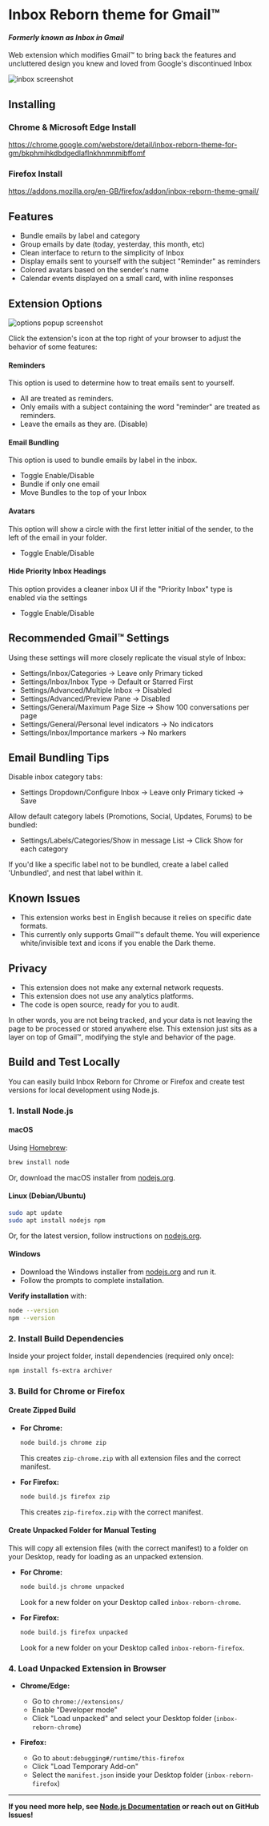 # Inbox Reborn theme for Gmail™
#### *Formerly known as Inbox in Gmail*

Web extension which modifies Gmail™ to bring back the features and uncluttered design you knew and loved from Google's discontinued Inbox

![inbox screenshot](https://github.com/team-inbox/inbox-reborn/blob/master/screenshots/inbox.png?raw=true)

## Installing

### Chrome & Microsoft Edge Install

https://chrome.google.com/webstore/detail/inbox-reborn-theme-for-gm/bkphmihkdbdgedlaflnkhnmnmibffomf


### Firefox Install

https://addons.mozilla.org/en-GB/firefox/addon/inbox-reborn-theme-gmail/

## Features

- Bundle emails by label and category
- Group emails by date (today, yesterday, this month, etc)
- Clean interface to return to the simplicity of Inbox
- Display emails sent to yourself with the subject "Reminder" as reminders
- Colored avatars based on the sender's name
- Calendar events displayed on a small card, with inline responses


## Extension Options

![options popup screenshot](https://github.com/team-inbox/inbox-reborn/blob/master/screenshots/options.png?raw=true)

Click the extension's icon at the top right of your browser to adjust the behavior of some features:

#### Reminders
This option is used to determine how to treat emails sent to yourself.

- All are treated as reminders. 
- Only emails with a subject containing the word "reminder" are treated as reminders. 
- Leave the emails as they are. (Disable)

#### Email Bundling
This option is used to bundle emails by label in the inbox.

- Toggle Enable/Disable
- Bundle if only one email
- Move Bundles to the top of your Inbox

#### Avatars
This option will show a circle with the first letter initial of the sender, to the left of the email in your folder.
- Toggle Enable/Disable

#### Hide Priority Inbox Headings
This option provides a cleaner inbox UI if the "Priority Inbox" type is enabled via the settings
- Toggle Enable/Disable


## Recommended Gmail™ Settings

Using these settings will more closely replicate the visual style of Inbox:

- Settings/Inbox/Categories -> Leave only Primary ticked
- Settings/Inbox/Inbox Type -> Default or Starred First
- Settings/Advanced/Multiple Inbox -> Disabled
- Settings/Advanced/Preview Pane -> Disabled
- Settings/General/Maximum Page Size -> Show 100 conversations per page
- Settings/General/Personal level indicators -> No indicators
- Settings/Inbox/Importance markers -> No markers


## Email Bundling Tips

Disable inbox category tabs:
- Settings Dropdown/Configure Inbox -> Leave only Primary ticked -> Save

Allow default category labels (Promotions, Social, Updates, Forums) to be bundled:
- Settings/Labels/Categories/Show in message List -> Click Show for each category

If you'd like a specific label not to be bundled, create a label called 'Unbundled', and nest that label within it.


## Known Issues

- This extension works best in English because it relies on specific date formats.
- This currently only supports Gmail™'s default theme. You will experience white/invisible text and icons if you enable the Dark theme.


## Privacy

- This extension does not make any external network requests.
- This extension does not use any analytics platforms.
- The code is open source, ready for you to audit.

In other words, you are not being tracked, and your data is not leaving the page to be processed or stored anywhere else. This extension just sits as a layer on top of Gmail™, modifying the style and behavior of the page.

## Build and Test Locally

You can easily build Inbox Reborn for Chrome or Firefox and create test versions for local development using Node.js.

### 1. Install Node.js

#### macOS

Using [Homebrew](https://brew.sh):

```sh
brew install node
```

Or, download the macOS installer from [nodejs.org](https://nodejs.org/).

#### Linux (Debian/Ubuntu)

```sh
sudo apt update
sudo apt install nodejs npm
```

Or, for the latest version, follow instructions on [nodejs.org](https://nodejs.org/).

#### Windows

- Download the Windows installer from [nodejs.org](https://nodejs.org/) and run it.
- Follow the prompts to complete installation.

**Verify installation** with:

```sh
node --version
npm --version
```

### 2. Install Build Dependencies

Inside your project folder, install dependencies (required only once):

```sh
npm install fs-extra archiver
```

### 3. Build for Chrome or Firefox

#### Create Zipped Build

- **For Chrome:**

  ```sh
  node build.js chrome zip
  ```

  This creates `zip-chrome.zip` with all extension files and the correct manifest.

- **For Firefox:**

  ```sh
  node build.js firefox zip
  ```

  This creates `zip-firefox.zip` with the correct manifest.

#### Create Unpacked Folder for Manual Testing

This will copy all extension files (with the correct manifest) to a folder on your Desktop, ready for loading as an unpacked extension.

- **For Chrome:**

  ```sh
  node build.js chrome unpacked
  ```

  Look for a new folder on your Desktop called `inbox-reborn-chrome`.

- **For Firefox:**

  ```sh
  node build.js firefox unpacked
  ```

  Look for a new folder on your Desktop called `inbox-reborn-firefox`.

### 4. Load Unpacked Extension in Browser

- **Chrome/Edge:**
  - Go to `chrome://extensions/`
  - Enable "Developer mode"
  - Click "Load unpacked" and select your Desktop folder (`inbox-reborn-chrome`)

- **Firefox:**
  - Go to `about:debugging#/runtime/this-firefox`
  - Click "Load Temporary Add-on"
  - Select the `manifest.json` inside your Desktop folder (`inbox-reborn-firefox`)

---

**If you need more help, see [Node.js Documentation](https://nodejs.org/en/docs/) or reach out on GitHub Issues!**
